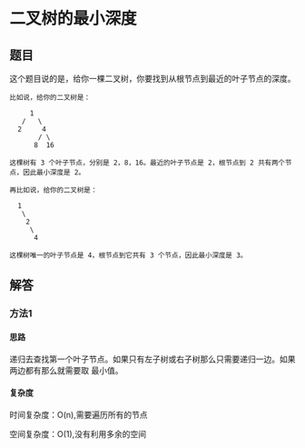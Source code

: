 # 二叉树的最小深度

## 题目

这个题目说的是，给你一棵二叉树，你要找到从根节点到最近的叶子节点的深度。

```
比如说，给你的二叉树是：

     1
   /   \
  2     4
       / \
      8  16

这棵树有 3 个叶子节点，分别是 2，8，16。最近的叶子节点是 2，根节点到 2 共有两个节点，因此最小深度是 2。

再比如说，给你的二叉树是：

  1
   \
    2
     \
      4

这棵树唯一的叶子节点是 4，根节点到它共有 3 个节点，因此最小深度是 3。
```

## 解答

### 方法1

#### 思路

递归去查找第一个叶子节点。如果只有左子树或右子树那么只需要递归一边。如果两边都有那么就需要取
最小值。

#### 复杂度

时间复杂度：O(n),需要遍历所有的节点

空间复杂度：O(1),没有利用多余的空间

